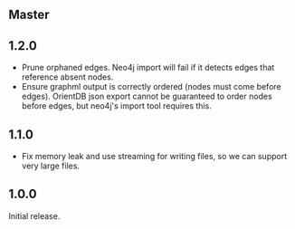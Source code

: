 ## Master

## 1.2.0

* Prune orphaned edges. Neo4j import will fail if it detects edges that reference absent nodes.
* Ensure graphml output is correctly ordered (nodes must come before edges). OrientDB json export cannot be guaranteed to order
nodes before edges, but neo4j's import tool requires this.

## 1.1.0

* Fix memory leak and use streaming for writing files, so we can support very large files.

## 1.0.0

Initial release.

